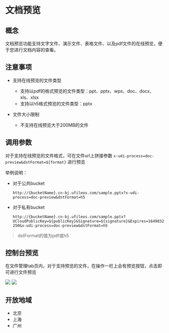 # 文档预览

## 概念

文档预览功能支持文字文件、演示文件、表格文件、以及pdf文件的在线预览，便于您进行文档内容的查看。

## 注意事项

- 支持在线预览的文件类型

    - 支持以pdf的格式预览的文件类型：ppt、pptx、wps、doc、docx、xls、xlsx
    - 支持以h5格式预览的文件类型：pptx

- 文件大小限制

    - 不支持在线预览大于200MB的文件

## 调用参数

对于支持在线预览的文件格式，可在文件url上拼接参数 `x-udi-process=doc-preview&dstFormat=${format}` 进行预览

举例说明：

- 对于公共bucket

    `http://{bucketName}.cn-bj.ufileos.com/sample.pptx?x-udi-process=doc-preview&dstFormat=h5`

- 对于私有bucket

    `http://{bucketName}.cn-bj.ufileos.com/sample.pptx?UCloudPublicKey=${publicKey}&Signature=${signature}&Expires=1649832250&x-udi-process=doc-preview&dstFormat=h5`

> dstFormat的值为pdf或h5

## 控制台预览

在文件管理tab页内，对于支持预览的文件，在操作一栏上会有预览按钮，点击即可进行文件预览

![](/images/文件预览1.png)
![](/images/文件预览2.png)

## 开放地域

- 北京
- 上海
- 广州
